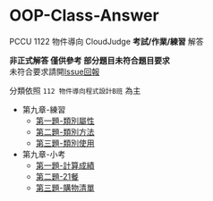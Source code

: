 # OOP-Class-Answer

PCCU 1122 物件導向 CloudJudge **考試/作業/練習** 解答

**非正式解答 僅供參考 部分題目未符合題目要求**\
未符合要求請開[Issue回報](./issues/new/choose)

分類依照 `112 物件導向程式設計B班` 為主

- 第九章-練習
    - [第一題-類別屬性](./blob/main/第九章-練習/1.cpp)
    - [第二題-類別方法](./blob/main/第九章-練習/2.cpp)
    - [第三題-類別使用](./blob/main/第九章-練習/3.cpp)
- 第九章-小考
    - [第一題-計算成績](./tree/main/第九章-小考/1.cpp)
    - [第二題-21餐](./tree/main/第九章-小考/2.cpp)
    - [第三題-購物清單](./tree/main/第九章-小考/3.cpp)